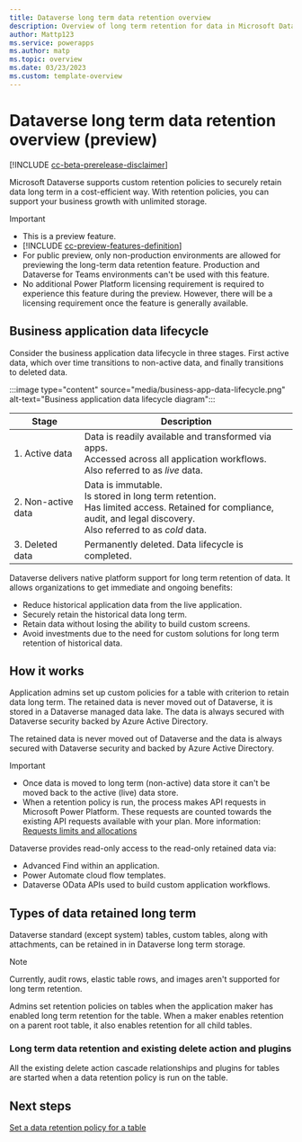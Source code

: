```yaml
---
title: Dataverse long term data retention overview
description: Overview of long term retention for data in Microsoft Dataverse 
author: Mattp123
ms.service: powerapps
ms.author: matp
ms.topic: overview
ms.date: 03/23/2023
ms.custom: template-overview
---
```

# Dataverse long term data retention overview (preview)

[!INCLUDE [cc-beta-prerelease-disclaimer](../../includes/cc-beta-prerelease-disclaimer.md)]

Microsoft Dataverse supports custom retention policies to securely retain data long term in a cost-efficient way. With retention policies, you can support your business growth with unlimited storage.

> [!IMPORTANT]
> - This is a preview feature.
> - [!INCLUDE [cc-preview-features-definition](../../includes/cc-preview-features-definition.md)]
> - For public preview, only non-production environments are allowed for previewing the long-term data retention feature. Production and Dataverse for Teams environments can't be used with this feature.
> - No additional Power Platform licensing requirement is required to experience this feature during the preview. However, there will be a licensing requirement once the feature is generally available.

## Business application data lifecycle

Consider the business application data lifecycle in three stages. First active data, which over time transitions to non-active data, and finally transitions to deleted data.

:::image type="content" source="media/business-app-data-lifecycle.png" alt-text="Business application data lifecycle diagram":::

|Stage  |Description  |
|---------|---------|
|1. Active data     |  Data is readily available and transformed via apps. <br /> Accessed across all application workflows.  <br /> Also referred to as *live* data.     |
|2. Non-active data     | Data is immutable. <br />  Is stored in long term retention.  <br /> Has limited access. Retained for compliance, audit, and legal discovery. <br />Also referred to as *cold* data.      |
|3. Deleted data   |  Permanently deleted. Data lifecycle is completed.        |

Dataverse delivers native platform support for long term retention of data. It allows organizations to get immediate and ongoing benefits:

- Reduce historical application data from the live application.
- Securely retain the historical data long term.
- Retain data without losing the ability to build custom screens.
- Avoid investments due to the need for custom solutions for long term retention of historical data.

## How it works

Application admins set up custom policies for a table with criterion to retain data long term. The retained data is never moved out of Dataverse, it is stored in a Dataverse managed data lake. The data is always secured with Dataverse security backed by Azure Active Directory.  

The retained data is never moved out of Dataverse and the data is always secured with Dataverse security and backed by Azure Active Directory.

> [!IMPORTANT]
> - Once data is moved to long term (non-active) data store it can't be moved back to the active (live) data store.
> - When a retention policy is run, the process makes API requests in Microsoft Power Platform. These requests are counted towards the existing API requests available with your plan. More information: [Requests limits and allocations](/power-platform/admin/api-request-limits-allocations)

Dataverse provides read-only access to the read-only retained data via:

- Advanced Find within an application.
- Power Automate cloud flow templates.
- Dataverse OData APIs used to build custom application workflows.

## Types of data retained long term

Dataverse standard (except system) tables, custom tables, along with attachments, can be retained in in Dataverse long term storage. 

> [!NOTE]
> Currently, audit rows, elastic table rows, and images aren't supported for long term retention.

Admins set retention policies on tables when the application maker has enabled long term retention for the table. When a maker enables retention on a parent root table, it also enables retention for all child tables.

### Long term data retention and existing delete action and plugins

All the existing delete action cascade relationships and plugins for tables are started when a data retention policy is run on the table.

## Next steps

[Set a data retention policy for a table](data-retention-set.md)
